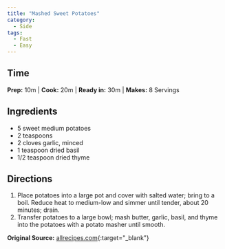 ```yaml
---
title: "Mashed Sweet Potatoes"
category:
  - Side
tags:
  - Fast
  - Easy
---
```


## Time
**Prep:** 10m | **Cook:** 20m | **Ready in:** 30m | **Makes:** 8 Servings

## Ingredients
* 5 sweet medium potatoes 
* 2 teaspoons
* 2 cloves garlic, minced
* 1 teaspoon dried basil
* 1/2 teaspoon dried thyme

## Directions
1. Place potatoes into a large pot and cover with salted water; bring to a boil. Reduce heat to medium-low and simmer until tender, about 20 minutes; drain.
2. Transfer potatoes to a large bowl; mash butter, garlic, basil, and thyme into the potatoes with a potato masher until smooth.

**Original Source:** [allrecipes.com](https://www.allrecipes.com/recipe/238536/quick-and-easy-mashed-sweet-potatoes/){:target="_blank"}
